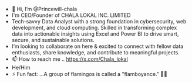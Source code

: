 - 👋 Hi, I’m @Princewill-chala
-  I'm CEO/Founder of CHALA LOKAL INC. LIMITED
-  Tech-savvy Data Analyst with a strong foundation in cybersecurity, web development, and cloud computing. Skilled in transforming complex data into actionable insights using         Excel and Power BI to drive smart, secure, and sustainable solutions.
-  I’m looking to collaborate on here & excited to connect with fellow data enthusiasts, share knowledge, and contribute to meaningful projects.
- 📫 How to reach me .. https://x.com/Chala_lokal
-  He/Him
- ⚡ Fun fact: ...A group of flamingos is called a "flamboyance." 🦩✨

<!---
Princewill-chala/Princewill-chala is a ✨ special ✨ repository because its `README.md` (this file) appears on your GitHub profile.
You can click the Preview link to take a look at your changes.
--->
